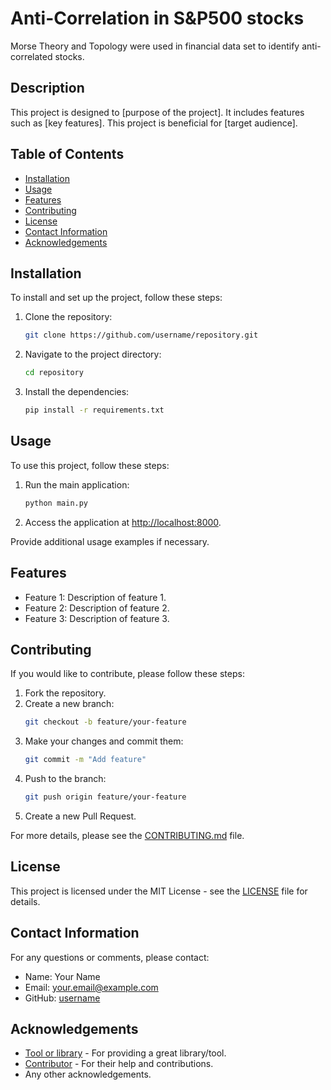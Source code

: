 # Anti-Correlation in S&P500 stocks

Morse Theory and Topology were used in financial data set to identify anti-correlated stocks.

## Description

This project is designed to [purpose of the project]. It includes features such as [key features]. This project is beneficial for [target audience].

## Table of Contents

- [Installation](#installation)
- [Usage](#usage)
- [Features](#features)
- [Contributing](#contributing)
- [License](#license)
- [Contact Information](#contact-information)
- [Acknowledgements](#acknowledgements)

## Installation

To install and set up the project, follow these steps:

1. Clone the repository:
    ```bash
    git clone https://github.com/username/repository.git
    ```
2. Navigate to the project directory:
    ```bash
    cd repository
    ```
3. Install the dependencies:
    ```bash
    pip install -r requirements.txt
    ```

## Usage

To use this project, follow these steps:

1. Run the main application:
    ```bash
    python main.py
    ```
2. Access the application at [http://localhost:8000](http://localhost:8000).

Provide additional usage examples if necessary.

## Features

- Feature 1: Description of feature 1.
- Feature 2: Description of feature 2.
- Feature 3: Description of feature 3.

## Contributing

If you would like to contribute, please follow these steps:

1. Fork the repository.
2. Create a new branch:
    ```bash
    git checkout -b feature/your-feature
    ```
3. Make your changes and commit them:
    ```bash
    git commit -m "Add feature"
    ```
4. Push to the branch:
    ```bash
    git push origin feature/your-feature
    ```
5. Create a new Pull Request.

For more details, please see the [CONTRIBUTING.md](CONTRIBUTING.md) file.

## License

This project is licensed under the MIT License - see the [LICENSE](LICENSE) file for details.

## Contact Information

For any questions or comments, please contact:

- Name: Your Name
- Email: your.email@example.com
- GitHub: [username](https://github.com/username)

## Acknowledgements

- [Tool or library](https://example.com) - For providing a great library/tool.
- [Contributor](https://example.com) - For their help and contributions.
- Any other acknowledgements.
